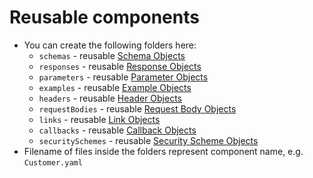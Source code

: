 # Reusable components

- You can create the following folders here:
  - `schemas` - reusable [Schema Objects](https://github.com/OAI/OpenAPI-Specification/blob/main/versions/3.1.0.md#schema-object)
  - `responses` - reusable [Response Objects](https://github.com/OAI/OpenAPI-Specification/blob/main/versions/3.1.0.md#response-object)
  - `parameters` - reusable [Parameter Objects](https://github.com/OAI/OpenAPI-Specification/blob/main/versions/3.1.0.md#parameter-object)
  - `examples` - reusable [Example Objects](https://github.com/OAI/OpenAPI-Specification/blob/main/versions/3.1.0.md#example-object)
  - `headers` - reusable [Header Objects](https://github.com/OAI/OpenAPI-Specification/blob/main/versions/3.1.0.md#header-object)
  - `requestBodies` - reusable [Request Body Objects](https://github.com/OAI/OpenAPI-Specification/blob/main/versions/3.1.0.md#request-body-object)
  - `links` - reusable [Link Objects](https://github.com/OAI/OpenAPI-Specification/blob/main/versions/3.1.0.md#link-object)
  - `callbacks` - reusable [Callback Objects](https://github.com/OAI/OpenAPI-Specification/blob/main/versions/3.1.0.md#callback-object)
  - `securitySchemes` - reusable [Security Scheme Objects](https://github.com/OAI/OpenAPI-Specification/blob/main/versions/3.1.0.md#security-scheme-object)
- Filename of files inside the folders represent component name, e.g. `Customer.yaml`
